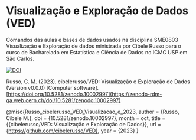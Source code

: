 # Visualização e Exploração de Dados (VED)

Comandos das aulas e bases de dados usados na disciplina SME0803 Visualização e Exploração de dados ministrada por Cibele Russo para o curso de Bacharelado em Estatística e Ciência de Dados no ICMC USP em São Carlos.

[![DOI](https://sandbox.zenodo.org/badge/380580696.svg)](https://zenodo-rdm-qa.web.cern.ch/doi/10.5281/zenodo.10002997) 

Russo, C. M. (2023). cibelerusso/VED: Visualização e Exploração de Dados (Version v0.0.0) [Computer software]. [https://doi.org/10.5281/zenodo.10002997](https://zenodo-rdm-qa.web.cern.ch/doi/10.5281/zenodo.10002997)

@misc{Russo_cibelerusso_VED_Visualizacao_e_2023,
author = {Russo, Cibele M.},
doi = {10.5281/zenodo.10002997},
month = oct,
title = {{cibelerusso/VED: Visualização e Exploração de Dados}},
url = {https://github.com/cibelerusso/VED},
year = {2023}
}

